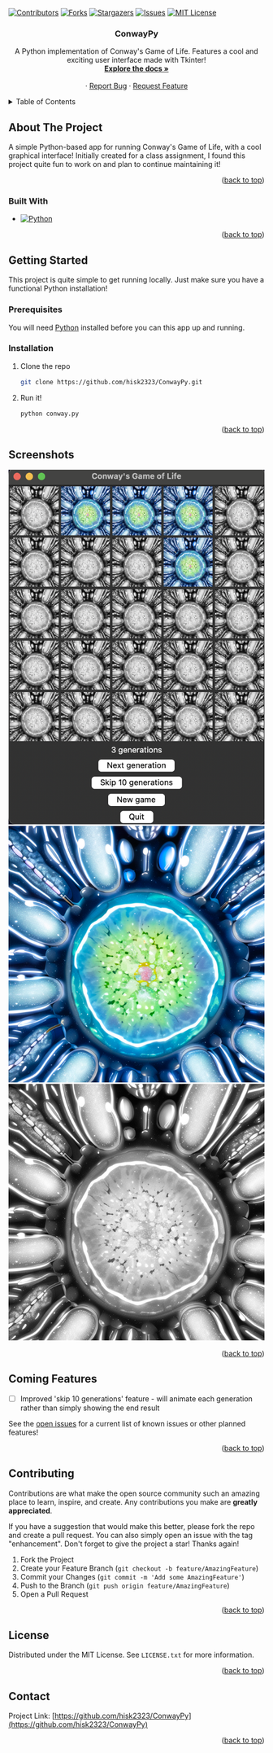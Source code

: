 <a name="readme-top"></a>

[![Contributors][contributors-shield]][contributors-url]
[![Forks][forks-shield]][forks-url]
[![Stargazers][stars-shield]][stars-url]
[![Issues][issues-shield]][issues-url]
[![MIT License][license-shield]][license-url]




<h3 align="center">ConwayPy</h3>

  <p align="center">
    A Python implementation of Conway's Game of Life. Features a cool and exciting user interface made with Tkinter!
    <br />
    <a href="https://github.com/hisk2323/ConwayPy"><strong>Explore the docs »</strong></a>
    <br />
    <br />
    ·
    <a href="https://github.com/hisk2323/ConwayPy/issues">Report Bug</a>
    ·
    <a href="https://github.com/hisk2323/ConwayPy/issues">Request Feature</a>
  </p>
</div>



<!-- TABLE OF CONTENTS -->
<details>
  <summary>Table of Contents</summary>
  <ol>
    <li>
      <a href="#about-the-project">About The Project</a>
      <ul>
        <li><a href="#built-with">Built With</a></li>
      </ul>
    </li>
    <li>
      <a href="#getting-started">Getting Started</a>
      <ul>
        <li><a href="#prerequisites">Prerequisites</a></li>
        <li><a href="#installation">Installation</a></li>
      </ul>
    </li>
    <li><a href="#usage">Usage</a></li>
    <li><a href="#roadmap">Roadmap</a></li>
    <li><a href="#contributing">Contributing</a></li>
    <li><a href="#license">License</a></li>
    <li><a href="#contact">Contact</a></li>
    <li><a href="#acknowledgments">Acknowledgments</a></li>
  </ol>
</details>



<!-- ABOUT THE PROJECT -->
## About The Project
A simple Python-based app for running Conway's Game of Life, with a cool graphical interface!
Initially created for a class assignment, I found this project quite fun to work on and plan to continue maintaining it!

<p align="right">(<a href="#readme-top">back to top</a>)</p>



### Built With

* [![Python][Python-badge]][Python-url]

<p align="right">(<a href="#readme-top">back to top</a>)</p>



<!-- GETTING STARTED -->
## Getting Started

This project is quite simple to get running locally. Just make sure you have a functional Python installation!

### Prerequisites

You will need [Python](https://www.python.org/) installed before you can this app up and running.

### Installation


1. Clone the repo
   ```sh
   git clone https://github.com/hisk2323/ConwayPy.git
   ```
2. Run it!
   ```sh
   python conway.py
   ```

<p align="right">(<a href="#readme-top">back to top</a>)</p>



<!-- USAGE EXAMPLES -->
## Screenshots

![Screenshot](assets/Screenshot1.png)
![Living cell](assets/livingcell.png)
![Dead cell](assets/deadcell.png)


<p align="right">(<a href="#readme-top">back to top</a>)</p>



<!-- ROADMAP -->
## Coming Features

- [ ] Improved 'skip 10 generations' feature - will animate each generation rather than simply showing the end result

See the [open issues](https://github.com/hisk2323/ConwayPy/issues) for a current list of known issues or other planned features!

<p align="right">(<a href="#readme-top">back to top</a>)</p>



<!-- CONTRIBUTING -->
## Contributing

Contributions are what make the open source community such an amazing place to learn, inspire, and create. Any contributions you make are **greatly appreciated**.

If you have a suggestion that would make this better, please fork the repo and create a pull request. You can also simply open an issue with the tag "enhancement".
Don't forget to give the project a star! Thanks again!

1. Fork the Project
2. Create your Feature Branch (`git checkout -b feature/AmazingFeature`)
3. Commit your Changes (`git commit -m 'Add some AmazingFeature'`)
4. Push to the Branch (`git push origin feature/AmazingFeature`)
5. Open a Pull Request

<p align="right">(<a href="#readme-top">back to top</a>)</p>



<!-- LICENSE -->
## License

Distributed under the MIT License. See `LICENSE.txt` for more information.

<p align="right">(<a href="#readme-top">back to top</a>)</p>



<!-- CONTACT -->
## Contact

Project Link: [https://github.com/hisk2323/ConwayPy](https://github.com/hisk2323/ConwayPy)

<p align="right">(<a href="#readme-top">back to top</a>)</p>




<!-- MARKDOWN LINKS & IMAGES -->
<!-- https://www.markdownguide.org/basic-syntax/#reference-style-links -->
[contributors-shield]: https://img.shields.io/github/contributors/hisk2323/ConwayPy.svg?style=for-the-badge
[contributors-url]: https://github.com/hisk2323/ConwayPy/graphs/contributors
[forks-shield]: https://img.shields.io/github/forks/hisk2323/ConwayPy.svg?style=for-the-badge
[forks-url]: https://github.com/hisk2323/ConwayPy/network/members
[stars-shield]: https://img.shields.io/github/stars/hisk2323/ConwayPy.svg?style=for-the-badge
[stars-url]: https://github.com/hisk2323/ConwayPy/stargazers
[issues-shield]: https://img.shields.io/github/issues/hisk2323/ConwayPy.svg?style=for-the-badge
[issues-url]: https://github.com/hisk2323/ConwayPy/issues
[license-shield]: https://img.shields.io/github/license/hisk2323/ConwayPy.svg?style=for-the-badge
[license-url]: https://github.com/hisk2323/ConwayPy/blob/main/LICENSE.txt
[product-screenshot]: assets/screenshot1.png
[Python-badge]: https://img.shields.io/badge/python-3670A0?style=for-the-badge&logo=python&logoColor=ffdd54
[Python-url]: https://python.org/